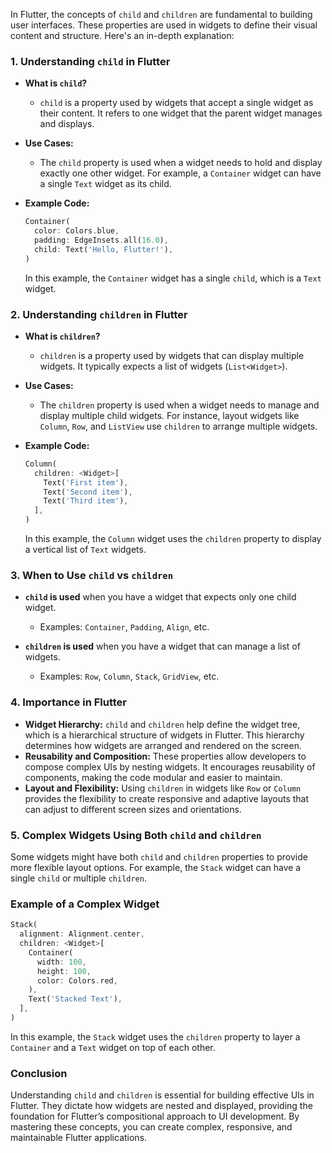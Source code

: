 In Flutter, the concepts of `child` and `children` are fundamental to building user interfaces. These properties are used in widgets to define their visual content and structure. Here's an in-depth explanation:

### 1. **Understanding `child` in Flutter**

- **What is `child`?**

  - `child` is a property used by widgets that accept a single widget as their content. It refers to one widget that the parent widget manages and displays.
- **Use Cases:**

  - The `child` property is used when a widget needs to hold and display exactly one other widget. For example, a `Container` widget can have a single `Text` widget as its child.
- **Example Code:**

  ```dart
  Container(
    color: Colors.blue,
    padding: EdgeInsets.all(16.0),
    child: Text('Hello, Flutter!'),
  )
  ```

  In this example, the `Container` widget has a single `child`, which is a `Text` widget.

### 2. **Understanding `children` in Flutter**

- **What is `children`?**

  - `children` is a property used by widgets that can display multiple widgets. It typically expects a list of widgets (`List<Widget>`).
- **Use Cases:**

  - The `children` property is used when a widget needs to manage and display multiple child widgets. For instance, layout widgets like `Column`, `Row`, and `ListView` use `children` to arrange multiple widgets.
- **Example Code:**

  ```dart
  Column(
    children: <Widget>[
      Text('First item'),
      Text('Second item'),
      Text('Third item'),
    ],
  )
  ```

  In this example, the `Column` widget uses the `children` property to display a vertical list of `Text` widgets.

### 3. **When to Use `child` vs `children`**

- **`child` is used** when you have a widget that expects only one child widget.

  - Examples: `Container`, `Padding`, `Align`, etc.
- **`children` is used** when you have a widget that can manage a list of widgets.

  - Examples: `Row`, `Column`, `Stack`, `GridView`, etc.

### 4. **Importance in Flutter**

- **Widget Hierarchy:** `child` and `children` help define the widget tree, which is a hierarchical structure of widgets in Flutter. This hierarchy determines how widgets are arranged and rendered on the screen.
- **Reusability and Composition:** These properties allow developers to compose complex UIs by nesting widgets. It encourages reusability of components, making the code modular and easier to maintain.
- **Layout and Flexibility:** Using `children` in widgets like `Row` or `Column` provides the flexibility to create responsive and adaptive layouts that can adjust to different screen sizes and orientations.

### 5. **Complex Widgets Using Both `child` and `children`**

Some widgets might have both `child` and `children` properties to provide more flexible layout options. For example, the `Stack` widget can have a single `child` or multiple `children`.

### Example of a Complex Widget

```dart
Stack(
  alignment: Alignment.center,
  children: <Widget>[
    Container(
      width: 100,
      height: 100,
      color: Colors.red,
    ),
    Text('Stacked Text'),
  ],
)
```

In this example, the `Stack` widget uses the `children` property to layer a `Container` and a `Text` widget on top of each other.

### Conclusion

Understanding `child` and `children` is essential for building effective UIs in Flutter. They dictate how widgets are nested and displayed, providing the foundation for Flutter’s compositional approach to UI development. By mastering these concepts, you can create complex, responsive, and maintainable Flutter applications.
